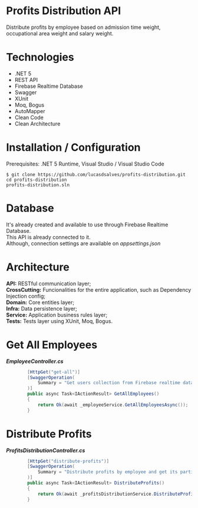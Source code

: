 # Profits Distribution API
Distribute profits by employee based on admission time weight, occupational area weight and salary weight.

# Technologies
* .NET 5
* REST API
* Firebase Realtime Database
* Swagger
* XUnit
* Moq, Bogus
* AutoMapper
* Clean Code
* Clean Architecture

# Installation / Configuration
Prerequisites: .NET 5 Runtime, Visual Studio / Visual Studio Code

    $ git clone https://github.com/lucasdsalves/profits-distribution.git
	cd profits-distribution
	profits-distribution.sln

# Database
It's already created and available to use through Firebase Realtime Database. <br />
This API is already connected to it. <br />
Although, connection settings are available on <i>appsettings.json</i>

# Architecture
<b>API:</b> RESTful communication layer; <br />
<b>CrossCutting:</b> Funcionalities for the entire application, such as Dependency Injection config; <br />
<b>Domain:</b> Core entities layer; <br />
<b>Infra:</b> Data persistence layer; <br />
<b>Service:</b> Application business rules layer; <br />
<b>Tests:</b> Tests layer using XUnit, Moq, Bogus. 

# Get All Employees

<b><i>EmployeeController.cs </b></i>

```csharp
        [HttpGet("get-all")]
        [SwaggerOperation(
            Summary = "Get users collection from Firebase realtime database."
        )]
        public async Task<IActionResult> GetAllEmployees()
        {
            return Ok(await _employeeService.GetAllEmployeesAsync());
        }
```

# Distribute Profits

<b><i>ProfitsDistributionController.cs </b></i>

```csharp
        [HttpGet("distribute-profits")]
        [SwaggerOperation(
            Summary = "Distribute profits by employee and get its participation value."
        )]
        public async Task<IActionResult> DistributeProfits()
        {
            return Ok(await _profitsDistributionService.DistributeProfitsAsync());
        }
```		